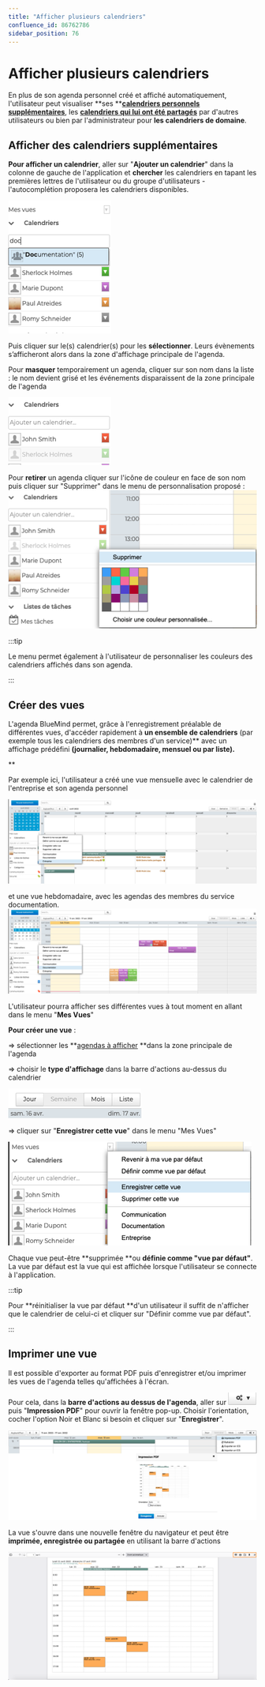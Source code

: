 ```yaml
---
title: "Afficher plusieurs calendriers"
confluence_id: 86762786
sidebar_position: 76
---
```

# Afficher plusieurs calendriers

En plus de son agenda personnel créé et affiché automatiquement, l'utilisateur peut visualiser **ses **[**calendriers personnels supplémentaires**](/Guide_de_l_utilisateur/L_agenda_4.7/Créer_et_éditer_un_calendrier/), les [**calendriers qui lui ont été partagés**](/Guide_de_l_utilisateur/L_agenda_4.7/Partager_un_calendrier/) par d'autres utilisateurs ou bien par l'administrateur pour **les calendriers de domaine**.

## Afficher des calendriers supplémentaires 

**Pour afficher un calendrier**, aller sur "**Ajouter un calendrier**" dans la colonne de gauche de l'application et **chercher** les calendriers en tapant les premières lettres de l'utilisateur ou du groupe d'utilisateurs - l'autocomplétion proposera les calendriers disponibles.

![](../../attachments/86762786/86762794.png)

Puis cliquer sur le(s) calendrier(s) pour les **sélectionner**. Leurs évènements s’afficheront alors dans la zone d'affichage principale de l'agenda.


Pour **masquer** temporairement un agenda, cliquer sur son nom dans la liste : le nom devient grisé et les événements disparaissent de la zone principale de l'agenda

![](../../attachments/86762786/86762793.png)


Pour **retirer** un agenda cliquer sur l'icône de couleur en face de son nom puis cliquer sur "Supprimer" dans le menu de personnalisation proposé :
![](../../attachments/86762786/86762792.png)


:::tip

Le menu permet également à l'utilisateur de personnaliser les couleurs des calendriers affichés dans son agenda.

:::


## Créer des vues

L'agenda BlueMind permet, grâce à l'enregistrement préalable de différentes vues, d'accéder rapidement à **un ensemble de calendriers** (par exemple tous les calendriers des membres d'un service)** avec un affichage prédéfini **(journalier, hebdomadaire, mensuel ou par liste).**


**

Par exemple ici, l'utilisateur a créé une vue mensuelle avec le calendrier de l'entreprise et son agenda personnel

![](../../attachments/86762786/86762791.png)


et une vue hebdomadaire, avec les agendas des membres du service documentation.![](../../attachments/86762786/86762790.png)


L'utilisateur pourra afficher ses différentes vues à tout moment en allant dans le menu "**Mes Vues**"


**Pour créer une vue** : 

=> sélectionner les **[agendas à afficher](#Afficherplusieurscalendriers-ajoutagenda) **dans la zone principale de l'agenda

=> choisir le **type d'affichage** dans la barre d'actions au-dessus du calendrier

![](../../attachments/86762786/86762789.png)

=> cliquer sur "**Enregistrer cette vue**" dans le menu "Mes Vues"

![](../../attachments/86762786/86762788.png)


Chaque vue peut-être **supprimée **ou **définie comme "vue par défaut"**. La vue par défaut est la vue qui est affichée lorsque l'utilisateur se connecte à l'application.


:::tip

Pour **réinitialiser la vue par défaut **d'un utilisateur il suffit de n'afficher que le calendrier de celui-ci et cliquer sur "Définir comme vue par défaut".

:::


## Imprimer une vue

Il est possible d'exporter au format PDF puis d'enregistrer et/ou imprimer les vues de l'agenda telles qu'affichées à l'écran.

Pour cela, dans la **barre d'actions au dessus de l'agenda**, aller sur ![](../../attachments/86762786/86762797.png) puis "**Impression PDF**" pour ouvrir la fenêtre pop-up. Choisir l'orientation, cocher l'option Noir et Blanc si besoin et cliquer sur "**Enregistrer**".

![](../../attachments/86762786/86762796.png)

La vue s'ouvre dans une nouvelle fenêtre du navigateur et peut être **imprimée, enregistrée ou partagée** en utilisant la barre d'actions

![](../../attachments/86762786/86762795.png)

